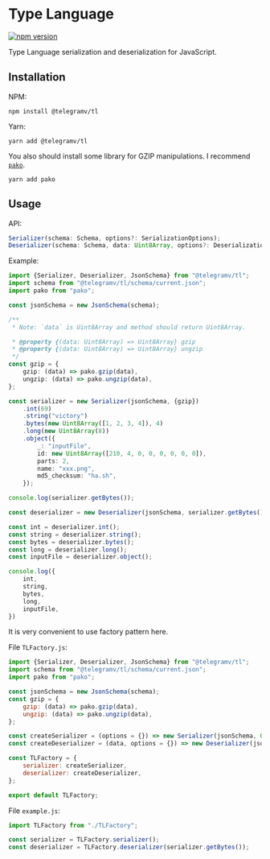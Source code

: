 # Type Language
[![npm version](https://badge.fury.io/js/%40telegramv%2Ftl.svg)](https://badge.fury.io/js/%40telegramv%2Ftl)

Type Language serialization and deserialization for JavaScript.

## Installation
NPM:
```shell script
npm install @telegramv/tl
```

Yarn:
```shell script
yarn add @telegramv/tl
```

You also should install some library for GZIP manipulations. I recommend [`pako`](https://github.com/nodeca/pako).
```shell script
yarn add pako
```

## Usage
API:
```typescript
Serializer(schema: Schema, options?: SerializationOptions);
Deserializer(schema: Schema, data: Uint8Array, options?: DeserializationOptions);
```


Example:
```typescript
import {Serializer, Deserializer, JsonSchema} from "@telegramv/tl";
import schema from "@telegramv/tl/schema/current.json";
import pako from "pako";

const jsonSchema = new JsonSchema(schema);

/**
 * Note: `data` is Uint8Array and method should return Uint8Array.

 * @property {(data: Uint8Array) => Uint8Array} gzip
 * @property {(data: Uint8Array) => Uint8Array} ungzip
 */
const gzip = {
    gzip: (data) => pako.gzip(data),
    ungzip: (data) => pako.ungzip(data),
};

const serializer = new Serializer(jsonSchema, {gzip})
    .int(69)
    .string("victory")
    .bytes(new Uint8Array([1, 2, 3, 4]), 4)
    .long(new Uint8Array(8))
    .object({
        _: "inputFile",
        id: new Uint8Array([210, 4, 0, 0, 0, 0, 0, 0]),
        parts: 2,
        name: "xxx.png",
        md5_checksum: "ha.sh",
    });

console.log(serializer.getBytes());

const deserializer = new Deserializer(jsonSchema, serializer.getBytes(), {gzip});

const int = deserializer.int();
const string = deserializer.string();
const bytes = deserializer.bytes();
const long = deserializer.long();
const inputFile = deserializer.object();

console.log({
    int,
    string,
    bytes,
    long,
    inputFile,
})
```

It is very convenient to use factory pattern here.

File `TLFactory.js`:
```javascript
import {Serializer, Deserializer, JsonSchema} from "@telegramv/tl";
import schema from "@telegramv/tl/schema/current.json";
import pako from "pako";

const jsonSchema = new JsonSchema(schema);
const gzip = {
    gzip: (data) => pako.gzip(data),
    ungzip: (data) => pako.ungzip(data),
};

const createSerializer = (options = {}) => new Serializer(jsonSchema, Object.assign({gzip}, options))
const createDeserializer = (data, options = {}) => new Deserializer(jsonSchema, data, Object.assign({gzip}, options))

const TLFactory = {
    serializer: createSerializer,
    deserializer: createDeserializer,
};

export default TLFactory;
```

File `example.js`:
```javascript
import TLFactory from "./TLFactory";

const serializer = TLFactory.serializer();
const deserializer = TLFactory.deserializer(serializer.getBytes());
```